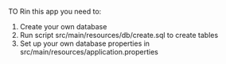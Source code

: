 TO Rin this app you need to:
1. Create your own database
2. Run script src/main/resources/db/create.sql to create tables
3. Set up your own database properties in  src/main/resources/application.properties